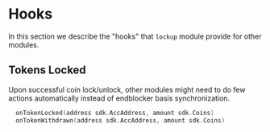 <!--
order: 6
-->

# Hooks

In this section we describe the "hooks" that `lockup` module provide for other modules.

## Tokens Locked

Upon successful coin lock/unlock, other modules might need to do few actions automatically instead of endblocker basis synchronization.

```go
  onTokenLocked(address sdk.AccAddress, amount sdk.Coins)
  onTokenWithdrawn(address sdk.AccAddress, amount sdk.Coins)
```
